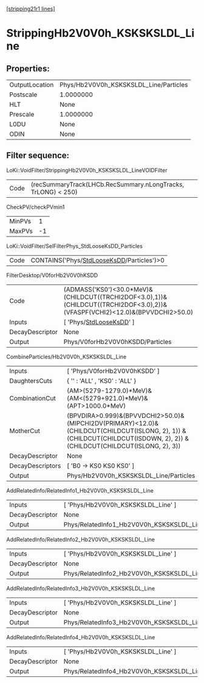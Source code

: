 [[stripping21r1 lines]](./stripping21r1-index)

# StrippingHb2V0V0h_KSKSKSLDL_Line

## Properties:

|                |                                        |
|----------------|----------------------------------------|
| OutputLocation | Phys/Hb2V0V0h_KSKSKSLDL_Line/Particles |
| Postscale      | 1.0000000                              |
| HLT            | None                                   |
| Prescale       | 1.0000000                              |
| L0DU           | None                                   |
| ODIN           | None                                   |

## Filter sequence:

LoKi::VoidFilter/StrippingHb2V0V0h_KSKSKSLDL_LineVOIDFilter

|      |                                                               |
|------|---------------------------------------------------------------|
| Code | (recSummaryTrack(LHCb.RecSummary.nLongTracks, TrLONG) \< 250) |

CheckPV/checkPVmin1

|        |     |
|--------|-----|
| MinPVs | 1   |
| MaxPVs | -1  |

LoKi::VoidFilter/SelFilterPhys_StdLooseKsDD_Particles

|      |                                                                                            |
|------|--------------------------------------------------------------------------------------------|
| Code | CONTAINS('Phys/[StdLooseKsDD](./stripping21r1-commonparticles-stdlooseksdd)/Particles')\>0 |

FilterDesktop/V0forHb2V0V0hKSDD

|                 |                                                                                                                                  |
|-----------------|----------------------------------------------------------------------------------------------------------------------------------|
| Code            | (ADMASS('KS0')\<30.0\*MeV)&(CHILDCUT((TRCHI2DOF\<3.0),1))&(CHILDCUT((TRCHI2DOF\<3.0),2))&(VFASPF(VCHI2)\<12.0)&(BPVVDCHI2\>50.0) |
| Inputs          | [ 'Phys/[StdLooseKsDD](./stripping21r1-commonparticles-stdlooseksdd)' ]                                                        |
| DecayDescriptor | None                                                                                                                             |
| Output          | Phys/V0forHb2V0V0hKSDD/Particles                                                                                                 |

CombineParticles/Hb2V0V0h_KSKSKSLDL_Line

|                  |                                                                                                                                                                             |
|------------------|-----------------------------------------------------------------------------------------------------------------------------------------------------------------------------|
| Inputs           | [ 'Phys/V0forHb2V0V0hKSDD' ]                                                                                                                                              |
| DaughtersCuts    | { '' : 'ALL' , 'KS0' : 'ALL' }                                                                                                                                              |
| CombinationCut   | (AM\>(5279-1279.0)\*MeV)&(AM\<(5279+921.0)\*MeV)&(APT\>1000.0\*MeV)                                                                                                         |
| MotherCut        | (BPVDIRA\>0.999)&(BPVVDCHI2\>50.0)&(MIPCHI2DV(PRIMARY)\<12.0)& (CHILDCUT(CHILDCUT(ISLONG, 2), 1)) & (CHILDCUT(CHILDCUT(ISDOWN, 2), 2)) & (CHILDCUT(CHILDCUT(ISLONG, 2), 3)) |
| DecayDescriptor  | None                                                                                                                                                                        |
| DecayDescriptors | [ 'B0 -\> KS0 KS0 KS0' ]                                                                                                                                                  |
| Output           | Phys/Hb2V0V0h_KSKSKSLDL_Line/Particles                                                                                                                                      |

AddRelatedInfo/RelatedInfo1_Hb2V0V0h_KSKSKSLDL_Line

|                 |                                                     |
|-----------------|-----------------------------------------------------|
| Inputs          | [ 'Phys/Hb2V0V0h_KSKSKSLDL_Line' ]                |
| DecayDescriptor | None                                                |
| Output          | Phys/RelatedInfo1_Hb2V0V0h_KSKSKSLDL_Line/Particles |

AddRelatedInfo/RelatedInfo2_Hb2V0V0h_KSKSKSLDL_Line

|                 |                                                     |
|-----------------|-----------------------------------------------------|
| Inputs          | [ 'Phys/Hb2V0V0h_KSKSKSLDL_Line' ]                |
| DecayDescriptor | None                                                |
| Output          | Phys/RelatedInfo2_Hb2V0V0h_KSKSKSLDL_Line/Particles |

AddRelatedInfo/RelatedInfo3_Hb2V0V0h_KSKSKSLDL_Line

|                 |                                                     |
|-----------------|-----------------------------------------------------|
| Inputs          | [ 'Phys/Hb2V0V0h_KSKSKSLDL_Line' ]                |
| DecayDescriptor | None                                                |
| Output          | Phys/RelatedInfo3_Hb2V0V0h_KSKSKSLDL_Line/Particles |

AddRelatedInfo/RelatedInfo4_Hb2V0V0h_KSKSKSLDL_Line

|                 |                                                     |
|-----------------|-----------------------------------------------------|
| Inputs          | [ 'Phys/Hb2V0V0h_KSKSKSLDL_Line' ]                |
| DecayDescriptor | None                                                |
| Output          | Phys/RelatedInfo4_Hb2V0V0h_KSKSKSLDL_Line/Particles |
